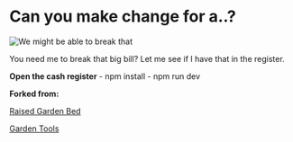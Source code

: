 
# Can you make change for a..?
![We might be able to break that](/src/resources/images/headerImage.png)

You need me to break that big bill? Let me see if I have that in the register.

**Open the cash register**
    - npm install 
    - npm run dev

**Forked from:**

[Raised Garden Bed](https://github.com/ArledgeMike/raisedGardenBed)

[Garden Tools ](https://www.npmjs.com/package/gardentools)
